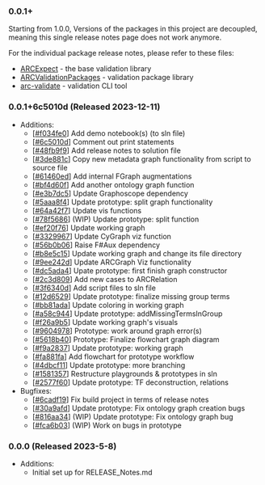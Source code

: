### 0.0.1+

Starting from 1.0.0, Versions of the packages in this project are decoupled, meaning this single release notes page does not work anymore.

For the individual package release notes, please refer to these files:
- [ARCExpect](./src/ARCExpect/RELEASE_NOTES.md) - the base validation library
- [ARCValidationPackages](./src/ARCValidationPackages/RELEASE_NOTES.md) - validation package library
- [arc-validate](./src/arc-validate/RELEASE_NOTES.md) - validation CLI tool

### 0.0.1+6c5010d (Released 2023-12-11)
* Additions:
    * [[#f034fe0](https://github.com/nfdi4plants/arc-validate/commit/f034fe0b6ff43dc02c050f5576283ee4ef8aa272)] Add demo notebook(s) (to sln file)
    * [[#6c5010d](https://github.com/nfdi4plants/arc-validate/commit/6c5010dcabee7f22a8b4b3a57abc797831aa68af)] Comment out print statements
    * [[#48fb9f9](https://github.com/nfdi4plants/arc-validate/commit/48fb9f9ee996d5724185298a597c023eb9b3ac26)] Add release notes to solution file
    * [[#3de881c](https://github.com/nfdi4plants/arc-validate/commit/3de881cfb8d988f686eb26b861f740198053aacb)] Copy new metadata graph functionality from script to source file
    * [[#61460ed](https://github.com/nfdi4plants/arc-validate/commit/61460ed2544e78e5bd3dac1055e4529259d3ff73)] Add internal FGraph augmentations
    * [[#bf4d60f](https://github.com/nfdi4plants/arc-validate/commit/bf4d60ffedc5c0565e87f41d8ddc3076f4242b54)] Add another ontology graph function
    * [[#e3b7dc5](https://github.com/nfdi4plants/arc-validate/commit/e3b7dc535e72d8b3fedaae204fa6f0918cf43fa3)] Update Graphoscope dependency
    * [[#5aaa8f4](https://github.com/nfdi4plants/arc-validate/commit/5aaa8f4e6f995155abb38a85cdeff57bfe120fc8)] Update prototype: split graph functionality
    * [[#64a42f7](https://github.com/nfdi4plants/arc-validate/commit/64a42f7dcc5ab11c7f2bedfe64b8d62e432ed274)] Update vis functions
    * [[#78f5686](https://github.com/nfdi4plants/arc-validate/commit/78f56868354a12d80f21e662e1a67922d058e6a1)] (WIP) Update prototype: split function
    * [[#ef20f76](https://github.com/nfdi4plants/arc-validate/commit/ef20f76c0a5fd568b39bd795cbc3076ca147467a)] Update working graph
    * [[#3329967](https://github.com/nfdi4plants/arc-validate/commit/3329967802290004723cda5d3aed7a6b0a703149)] Update CyGraph viz function
    * [[#56b0b06](https://github.com/nfdi4plants/arc-validate/commit/56b0b06c93bfbf1484455e4cdc36b0c593d70b00)] Raise F#Aux dependency
    * [[#b8e5c15](https://github.com/nfdi4plants/arc-validate/commit/b8e5c1544c7e06903442d0eb8ef9483314e1104b)] Update working graph and change its file directory
    * [[#9ee242d](https://github.com/nfdi4plants/arc-validate/commit/9ee242d1de406212f14a7676f16f489da351b884)] Update ARCGraph Viz functionality
    * [[#dc5ada4](https://github.com/nfdi4plants/arc-validate/commit/dc5ada40994f0366112ee60e4815938f590f22b9)] Upate prototype: first finish graph constructor
    * [[#2c3d809](https://github.com/nfdi4plants/arc-validate/commit/2c3d809df59bf907ee3c89b16acdf0466f838b23)] Add new cases to ARCRelation
    * [[#3f6340d](https://github.com/nfdi4plants/arc-validate/commit/3f6340d55f7b5fbb6969b187e3c22493a68ede79)] Add script files to sln file
    * [[#12d6529](https://github.com/nfdi4plants/arc-validate/commit/12d652906240171f2272cf376be7aa059c081822)] Update prototype: finalize missing group terms
    * [[#bb81ada](https://github.com/nfdi4plants/arc-validate/commit/bb81adaaa485899b0bd6d0e2b3285002ec04d89d)] Update coloring in working graph
    * [[#a58c944](https://github.com/nfdi4plants/arc-validate/commit/a58c94476098a77ee682e895abcda156fc548dc7)] Update prototype: addMissingTermsInGroup
    * [[#f26a9b5](https://github.com/nfdi4plants/arc-validate/commit/f26a9b580d027c9ce37c2e1d0f54c386bbfe305b)] Update working graph's visuals
    * [[#9604978](https://github.com/nfdi4plants/arc-validate/commit/96049785322a89a84655a7a71bc890dc9cea9ca3)] Prototype: work around graph error(s)
    * [[#5618b40](https://github.com/nfdi4plants/arc-validate/commit/5618b403856b5a3e91820686ebdd74bf11e06129)] Prototype: Finalize flowchart graph diagram
    * [[#f9a2837](https://github.com/nfdi4plants/arc-validate/commit/f9a283779ea0761d093a804c07b9b51167631144)] Update prototype: working graph
    * [[#fa881fa](https://github.com/nfdi4plants/arc-validate/commit/fa881fa055b2a6bb8e9e944c88da38a73fe736f3)] Add flowchart for prototype workflow
    * [[#4dbcf11](https://github.com/nfdi4plants/arc-validate/commit/4dbcf1191123940f1cd66cc90fc9a7f18bde12cc)] Update prototype: more branching
    * [[#1581357](https://github.com/nfdi4plants/arc-validate/commit/1581357b3d76c72e7b07e7aef639451339738c94)] Restructure playgrounds & prototypes in sln
    * [[#2577f60](https://github.com/nfdi4plants/arc-validate/commit/2577f60bbb659a4e5f3bf00712703940a616d8b7)] Update prototype: TF deconstruction, relations
* Bugfixes:
    * [[#6cadf19](https://github.com/nfdi4plants/arc-validate/commit/6cadf19467518f3965237d48afa5c4ca16b732d3)] Fix build project in terms of release notes
    * [[#30a9afd](https://github.com/nfdi4plants/arc-validate/commit/30a9afd0c7661d712c5ff1a84ba43e78e20ddd54)] Update prototype: Fix ontology graph creation bugs
    * [[#816aa34](https://github.com/nfdi4plants/arc-validate/commit/816aa3407bc83086fa6887d030ea79211169c946)] (WIP) Update prototype: Fix ontology graph bug
    * [[#fca6b03](https://github.com/nfdi4plants/arc-validate/commit/fca6b036b7c3c22a3b844a4ca5981ca5d7ad16cd)] (WIP) Work on bugs in prototype

### 0.0.0 (Released 2023-5-8)
* Additions:
    * Initial set up for RELEASE_Notes.md

